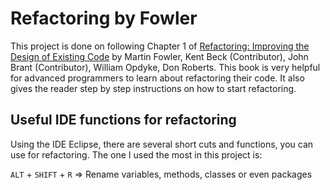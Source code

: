 # Refactoring by Fowler

This project is done on following Chapter 1 of [Refactoring: Improving the Design of Existing Code](https://www.csie.ntu.edu.tw/~r95004/Refactoring_improving_the_design_of_existing_code.pdf) by Martin Fowler, Kent Beck (Contributor), John Brant (Contributor), William Opdyke, Don Roberts. This book is very helpful for advanced programmers to learn about refactoring their code. It also gives the reader step by step instructions on how to start refactoring.

## Useful IDE functions for refactoring

Using the IDE Eclipse, there are several short cuts and functions, you can use for refactoring. The one I used the most in this project is:

`ALT` + `SHIFT` + `R` => Rename variables, methods, classes or even packages